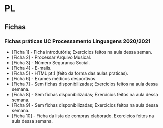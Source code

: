 # PL

## Fichas

### Fichas práticas UC Processamento Linguagens 2020/2021


- [Ficha 1] - Ficha introdutória; Exercicios feitos na aula dessa seman.
- [Ficha 2] - Processar Arquivo Musical.
- [Ficha 3] - Número Segurança Social.
- [Ficha 4] - E-mails.
- [Ficha 5] - HTML pt.1 (feito da forma das aulas praticas).
- [Ficha 6] - Exames médicos desportivos.
- [Ficha 7] - Sem fichas disponibilizadas; Exercicios feitos na aula dessa semana.
- [Ficha 8] - Sem fichas disponibilizadas; Exercicios feitos na aula dessa semana.
- [Ficha 9] - Sem fichas disponibilizadas; Exercicios feitos na aula dessa semana.
- [Ficha 10] - Ficha da lista de compras elaborado. Exercicios feitos na aula dessa semana.

